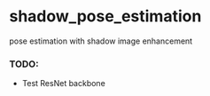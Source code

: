 # shadow_pose_estimation
pose estimation with shadow image enhancement
### TODO:
- Test ResNet backbone
